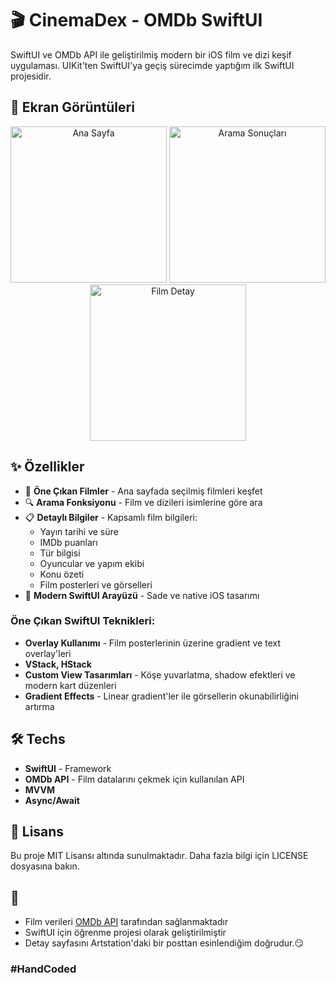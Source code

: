 # 🎬 CinemaDex - OMDb SwiftUI

SwiftUI ve OMDb API ile geliştirilmiş modern bir iOS film ve dizi keşif uygulaması. UIKit'ten SwiftUI'ya geçiş sürecimde yaptığım ilk SwiftUI projesidir.

## 📱 Ekran Görüntüleri

<p align="center">
  <img src="https://github.com/user-attachments/assets/f00a248c-3ae6-4380-96b2-512966f36660" width="250" alt="Ana Sayfa"/>
  <img src="https://github.com/user-attachments/assets/3da00882-e58f-4d34-bcec-ee66a15cdc57" width="250" alt="Arama Sonuçları"/>
  <img src="https://github.com/user-attachments/assets/516dc05a-9ea0-4c13-8778-9c9221e1405a" width="250" alt="Film Detay"/>
</p>

## ✨ Özellikler

- 🎥 **Öne Çıkan Filmler** - Ana sayfada seçilmiş filmleri keşfet
- 🔍 **Arama Fonksiyonu** - Film ve dizileri isimlerine göre ara
- 📋 **Detaylı Bilgiler** - Kapsamlı film bilgileri:
  - Yayın tarihi ve süre
  - IMDb puanları
  - Tür bilgisi
  - Oyuncular ve yapım ekibi
  - Konu özeti
  - Film posterleri ve görselleri
- 📱 **Modern SwiftUI Arayüzü** - Sade ve native iOS tasarımı

### Öne Çıkan SwiftUI Teknikleri:

- **Overlay Kullanımı** - Film posterlerinin üzerine gradient ve text overlay'leri
- **VStack, HStack**
- **Custom View Tasarımları** - Köşe yuvarlatma, shadow efektleri ve modern kart düzenleri
- **Gradient Effects** - Linear gradient'ler ile görsellerin okunabilirliğini artırma

## 🛠 Techs

- **SwiftUI** - Framework
- **OMDb API** - Film datalarını çekmek için kullanılan API
- **MVVM**
- **Async/Await**

## 📄 Lisans

Bu proje MIT Lisansı altında sunulmaktadır. Daha fazla bilgi için LICENSE dosyasına bakın.

## 🙏

- Film verileri [OMDb API](http://www.omdbapi.com/) tarafından sağlanmaktadır
- SwiftUI için öğrenme projesi olarak geliştirilmiştir
- Detay sayfasını Artstation'daki bir posttan esinlendiğim doğrudur.😏 


### #HandCoded
